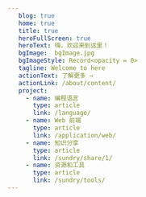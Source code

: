 ```yaml
---
   blog: true
   home: true
   title: true
   heroFullScreen: true
   heroText: 嗨，欢迎来到这里！
   bgImage:  bgImage.jpg
   bgImageStyle: Record<opacity = 0>
   tagline: Welcome to here
   actionText: 了解更多 →
   actionLink: /about/content/
   project:
     - name: 编程语言
       type: article
       link: /language/
     - name: Web 前端
       type: article
       link: /application/web/
     - name: 知识分享
       type: article
       link: /sundry/share/1/            
     - name: 资源和工具
       type: article
       link: /sundry/tools/
---
```

